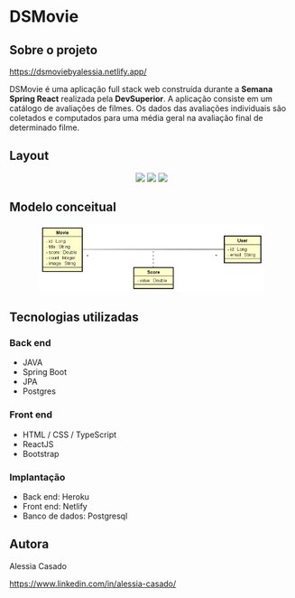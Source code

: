 # DSMovie

## Sobre o projeto

https://dsmoviebyalessia.netlify.app/

DSMovie é uma aplicação full stack web construída durante a **Semana Spring React** realizada pela **DevSuperior**.
A aplicação consiste em um catálogo de avaliações de filmes. Os dados das avaliações individuais são coletados e computados para uma média geral na avaliação final de determinado filme.

## Layout
<div align="center">
<img src="https://user-images.githubusercontent.com/4969693/158024794-c297c0d3-fc4c-4077-8555-9302da4b09d1.png" width="400px" />
<img src="https://user-images.githubusercontent.com/4969693/158024802-579f0201-8d7a-4478-b496-d971e7131a77.png" width="400px" />
<img src="https://user-images.githubusercontent.com/4969693/158026126-19c92205-d616-4bfb-a291-cfe49161154e.png" />
</div>




## Modelo conceitual
<div align="center">
<img src="https://raw.githubusercontent.com/devsuperior/bds-assets/main/sds/dsmovie-dominio.png"  width="400px"  />
</div>

## Tecnologias utilizadas

### Back end
- JAVA
- Spring Boot
- JPA
- Postgres

### Front end
- HTML / CSS / TypeScript
- ReactJS
- Bootstrap

### Implantação
- Back end: Heroku
- Front end: Netlify
- Banco de dados: Postgresql

## Autora

Alessia Casado

https://www.linkedin.com/in/alessia-casado/
